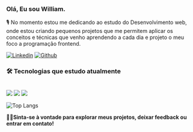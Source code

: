 ### Olá, Eu sou William.

🎙️ No momento estou me dedicando ao estudo do Desenvolvimento web, onde estou criando pequenos projetos que me permitem aplicar os conceitos e técnicas que venho aprendendo a cada dia e projeto o meu foco a programação frontend.


[![Linkedin](https://img.shields.io/badge/LinkedIn-0077B5?style=for-the-badge&logo=linkedin&logoColor=white)](https://br.linkedin.com/in/william-pl%C3%A1cido-593a8a283)
[![Github](https://img.shields.io/badge/GitHub-100000?style=for-the-badge&logo=github&logoColor=white)](https://github.com/williamcouto)


### 🛠️ Tecnologias que estudo atualmente
<div style = "display: inline-block" > <br>
    <img src ="https://img.shields.io/badge/HTML5-E34F26?style=for-the-badge&logo=html5&logoColor=white" >
    <img src ="https://img.shields.io/badge/CSS3-1572B6?style=for-the-badge&logo=css3&logoColor=white" >
    <img src ="https://img.shields.io/badge/JavaScript-323330?style=for-the-badge&logo=javascript&logoColor=F7DF1E" >
</div>

![Top Langs](https://github-readme-stats.vercel.app/api/top-langs/?username=williamcouto&layout=compact)


🤝🏻**Sinta-se à vontade para explorar meus projetos, deixar feedback ou entrar em contato!**
